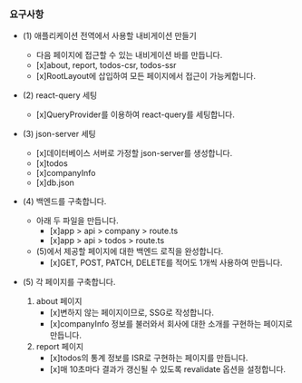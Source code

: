 ### 요구사항

- (1) 애플리케이션 전역에서 사용할 내비게이션 만들기
    - 다음 페이지에 접근할 수 있는 내비게이션 바를 만듭니다.
    - [x]about, report, todos-csr, todos-ssr
    - [x]RootLayout에 삽입하여 모든 페이지에서 접근이 가능케합니다.
- (2) react-query 세팅
    - [x]QueryProvider를 이용하여 react-query를 세팅합니다.
- (3) json-server 세팅
    - [x]데이터베이스 서버로 가정할 json-server를 생성합니다.
    - [x]todos
    - [x]companyInfo
    - [x]db.json 
        
- (4) 백엔드를 구축합니다.
    - 아래 두 파일을 만듭니다.
        - [x]app > api > company > route.ts
        - [x]app > api > todos > route.ts
    - (5)에서 제공할 페이지에 대한 백엔드 로직을 완성합니다.
        - [x]GET, POST, PATCH, DELETE를 적어도 1개씩 사용하여 만듭니다.
            
                
- (5) 각 페이지를 구축합니다.
    1. about 페이지
        - [x]변하지 않는 페이지이므로, SSG로 작성합니다.
        - [x]companyInfo 정보를 불러와서 회사에 대한 소개를 구현하는 페이지로 만듭니다.
    2. report 페이지
        - [x]todos의 통계 정보를 ISR로 구현하는 페이지를 만듭니다.
        - [x]매 10초마다 결과가 갱신될 수 있도록 revalidate 옵션을 설정합니다.
